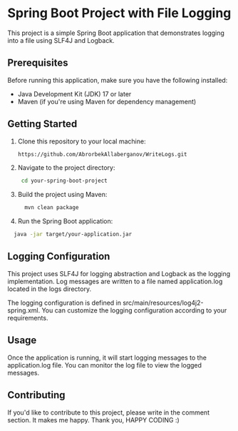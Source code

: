 # Spring Boot Project with File Logging

This project is a simple Spring Boot application that demonstrates logging into a file using SLF4J and Logback.

## Prerequisites

Before running this application, make sure you have the following installed:

- Java Development Kit (JDK) 17 or later
- Maven (if you're using Maven for dependency management)

## Getting Started

1. Clone this repository to your local machine:

   ```bash
   https://github.com/AbrorbekAllaberganov/WriteLogs.git
   ```
2. Navigate to the project directory:
   
   ```bash
    cd your-spring-boot-project
   ```
3. Build the project using Maven:
   ```bash
     mvn clean package
   ```
4. Run the Spring Boot application:
  ```bash
    java -jar target/your-application.jar
  ```

## Logging Configuration

This project uses SLF4J for logging abstraction and Logback as the logging implementation. Log messages are written to a file named application.log located in the logs directory.

The logging configuration is defined in src/main/resources/log4j2-spring.xml. You can customize the logging configuration according to your requirements.

## Usage
Once the application is running, it will start logging messages to the application.log file. You can monitor the log file to view the logged messages.

## Contributing
If you'd like to contribute to this project, please write in the comment section. It makes me happy. Thank you, HAPPY CODING :)
